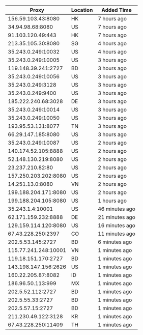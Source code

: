 | Proxy | Location | Added Time |
|---------|----------|------------|
| 156.59.103.43:8080 | HK | 7 hours ago |
| 34.94.98.68:8080 | US | 7 hours ago |
| 91.103.120.49:443 | HK | 7 hours ago |
| 213.35.105.30:8080 | SG | 4 hours ago |
| 35.243.0.249:10032 | US | 4 hours ago |
| 35.243.0.249:10005 | US | 3 hours ago |
| 119.148.39.241:2727 | BD | 3 hours ago |
| 35.243.0.249:10056 | US | 3 hours ago |
| 35.243.0.249:3128 | US | 3 hours ago |
| 35.243.0.249:9400 | US | 3 hours ago |
| 185.222.240.68:3028 | DE | 3 hours ago |
| 35.243.0.249:10014 | US | 3 hours ago |
| 35.243.0.249:10050 | US | 3 hours ago |
| 193.95.53.131:8077 | TN | 3 hours ago |
| 66.29.147.185:8080 | US | 3 hours ago |
| 35.243.0.249:10087 | US | 2 hours ago |
| 140.174.52.105:8888 | US | 2 hours ago |
| 52.148.130.219:8080 | US | 2 hours ago |
| 23.237.210.82:80 | US | 2 hours ago |
| 157.250.203.202:8080 | US | 2 hours ago |
| 14.251.13.0:8080 | VN | 2 hours ago |
| 199.188.204.171:8080 | US | 2 hours ago |
| 199.188.204.105:8080 | US | 1 hours ago |
| 35.243.1.4:10001 | US | 46 minutes ago |
| 62.171.159.232:8888 | DE | 21 minutes ago |
| 129.159.114.120:8080 | US | 16 minutes ago |
| 67.43.228.250:2397 | CO | 11 minutes ago |
| 202.5.53.145:2727 | BD | 6 minutes ago |
| 115.77.241.248:10001 | VN | 1 minutes ago |
| 119.18.151.170:2727 | BD | 1 minutes ago |
| 143.198.147.156:2626 | US | 1 minutes ago |
| 160.22.205.87:8082 | ID | 1 minutes ago |
| 186.96.50.113:999 | MX | 1 minutes ago |
| 202.5.52.112:2727 | BD | 1 minutes ago |
| 202.5.55.33:2727 | BD | 1 minutes ago |
| 202.5.57.15:2727 | BD | 1 minutes ago |
| 211.230.49.122:3128 | KR | 1 minutes ago |
| 67.43.228.250:11409 | TH | 1 minutes ago |
